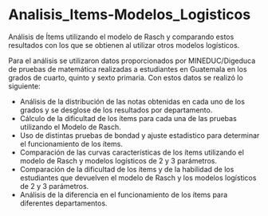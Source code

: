 # Analisis_Items-Modelos_Logisticos
Análisis de Ítems utilizando el modelo de Rasch y comparando estos resultados con los que se obtienen al utilizar otros modelos logísticos. 

Para el análisis se utilizaron datos proporcionados por MINEDUC/Digeduca de pruebas de matemática realizadas a estudiantes en Guatemala en los grados de cuarto, quinto y sexto primaria. Con estos datos se realizó lo siguiente:
* Análisis de la distribución de las notas obtenidas en cada uno de los grados y se desglose de los resultados por departamento.
* Cálculo de la dificultad de los ítems para cada una de las pruebas utilizando el Modelo de Rasch.
* Uso de distintas pruebas de bondad y ajuste estadistico para determinar el funcionamiento de los ítems.
* Comparación de las curvas características de los ítems utilizando el modelo de Rasch y modelos logísticos de 2 y 3 parámetros.
* Comparación de la dificultad de los ítems y de la habilidad de los estudiantes que devuelven el modelo de Rasch y los modelos logísticos de 2 y 3 parámetros.
* Análisis de la diferencia en el funcionamiento de los ítems para diferentes departamentos.
